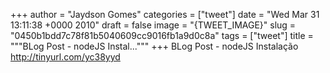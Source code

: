 
+++
author = "Jaydson Gomes"
categories = ["tweet"]
date = "Wed Mar 31 13:11:38 +0000 2010"
draft = false
image = "{TWEET_IMAGE}"
slug = "0450b1bdd7c78f81b5040609cc9016fb1a9d0c8a"
tags = ["tweet"]
title = """BLog Post - nodeJS Instal..."""
+++
BLog Post - nodeJS Instalação http://tinyurl.com/yc38yyd

